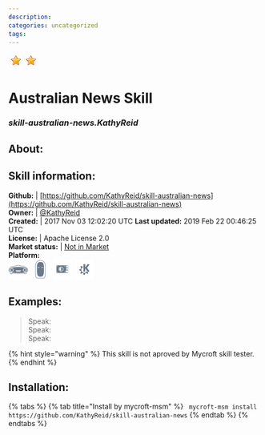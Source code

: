 ```yaml
--- 
description: 
categories: uncategorized   
tags:   
---
```


![](../.gitbook/assets/star.png)![](../.gitbook/assets/star.png)  
# Australian News Skill  
### _skill-australian-news.KathyReid_  
## About:  


## Skill information:  
**Github:** | [https://github.com/KathyReid/skill-australian-news](https://github.com/KathyReid/skill-australian-news)  
**Owner:** | [@KathyReid](https://github.com/KathyReid)  
**Created:** | 2017 Nov 03 12:02:20 UTC  **Last updated:** 2019 Feb 22 00:46:25 UTC  
**License:** | Apache License 2.0  
**Market status:** | [Not in Market](https://market.mycroft.ai/skill/)  
**Platform:**  
 ![](../.gitbook/assets/mark-1-icon.png)  ![](../.gitbook/assets/mark-2-icon.png)  ![](../.gitbook/assets/picroft-icon.png)  ![](../.gitbook/assets/kde.png)   
## Examples:  
> Speak:  
> Speak:  
> Speak:  
  
{% hint style="warning" %}
This skill is not aproved by Mycroft skill tester.
{% endhint %}
    
## Installation:  
{% tabs %}
{% tab title="Install by mycroft-msm" %}
``` mycroft-msm install https://github.com/KathyReid/skill-australian-news```
{% endtab %}
  {% endtabs %}
  